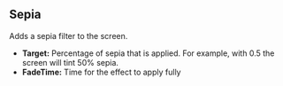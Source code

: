 ## Sepia
Adds a sepia filter to the screen.

- **Target:** Percentage of sepia that is applied. For example, with 0.5 the screen will tint 50% sepia.
- **FadeTime:** Time for the effect to apply fully
